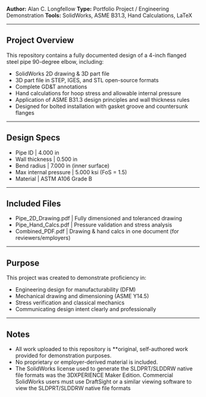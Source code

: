 
**Author:** Alan C. Longfellow
**Type:** Portfolio Project / Engineering Demonstration
**Tools:** SolidWorks, ASME B31.3, Hand Calculations, LaTeX

---

## Project Overview

This repository contains a fully documented design of a 4-inch flanged steel pipe 90-degree elbow, including:

- SolidWorks 2D drawing & 3D part file
- 3D part file in STEP, IGES, and STL open-source formats
- Complete GD&T annotations
- Hand calculations for hoop stress and allowable internal pressure
- Application of ASME B31.3 design principles and wall thickness rules
- Designed for bolted installation with gasket groove and countersunk flanges

---

## Design Specs

- Pipe ID | 4.000 in
- Wall thickness	| 0.500 in
- Bend radius	| 7.000 in (inner surface)
- Max internal pressure	| 5.000 ksi (FoS = 1.5)
- Material | ASTM A106 Grade B

---

## Included Files

- Pipe_2D_Drawing.pdf | Fully dimensioned and toleranced drawing
- Pipe_Hand_Calcs.pdf | Pressure validation and stress analysis
- Combined_PDF.pdf | Drawing & hand calcs in one document (for reviewers/employers)

---

## Purpose

This project was created to demonstrate proficiency in:

- Engineering design for manufacturability (DFM)
- Mechanical drawing and dimensioning (ASME Y14.5)
- Stress verification and classical mechanics
- Communicating design intent clearly and professionally

---

## Notes

- All work uploaded to this repository is **original, self-authored work provided for demonstration purposes.
- No proprietary or employer-derived material is included.
- The SolidWorks license used to generate the SLDPRT/SLDDRW native file formats was the 3DXPERIENCE Maker Edition. Commercial SolidWorks users must use DraftSight or a similar viewing software to view the SLDPRT/SLDDRW native file formats
